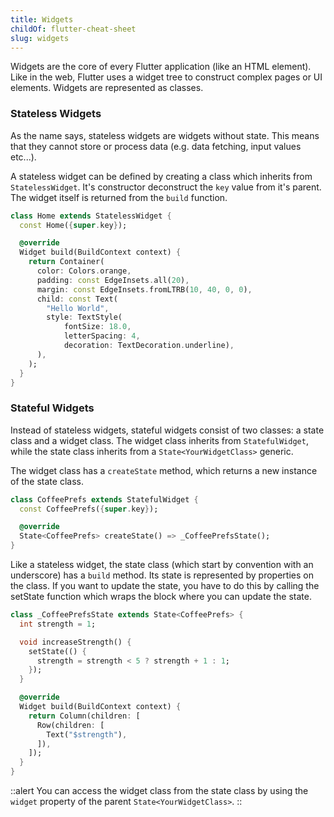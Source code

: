 ```yaml
---
title: Widgets
childOf: flutter-cheat-sheet
slug: widgets
---
```


Widgets are the core of every Flutter application (like an HTML element). Like in the web, Flutter uses a widget tree to construct complex pages or UI elements. Widgets are represented as classes.

### Stateless Widgets

As the name says, stateless widgets are widgets without state. This means that they cannot store or process data (e.g. data fetching, input values etc...).

A stateless widget can be defined by creating a class which inherits from `StatelessWidget`. It's constructor deconstruct the `key` value from it's parent. The widget itself is returned from the `build` function.

```dart
class Home extends StatelessWidget {
  const Home({super.key});

  @override
  Widget build(BuildContext context) {
    return Container(
      color: Colors.orange,
      padding: const EdgeInsets.all(20),
      margin: const EdgeInsets.fromLTRB(10, 40, 0, 0),
      child: const Text(
        "Hello World",
        style: TextStyle(
            fontSize: 18.0,
            letterSpacing: 4,
            decoration: TextDecoration.underline),
      ),
    );
  }
}
```

### Stateful Widgets

Instead of stateless widgets, stateful widgets consist of two classes: a state class and a widget class. The widget class inherits from `StatefulWidget`, while the state class inherits from a `State<YourWidgetClass>` generic.

The widget class has a `createState` method, which returns a new instance of the state class.

```dart
class CoffeePrefs extends StatefulWidget {
  const CoffeePrefs({super.key});

  @override
  State<CoffeePrefs> createState() => _CoffeePrefsState();
}
```

Like a stateless widget, the state class (which start by convention with an underscore) has a `build` method. Its state is represented by properties on the class. If you want to update the state, you have to do this by calling the setState function which wraps the block where you can update the state.

```dart
class _CoffeePrefsState extends State<CoffeePrefs> {
  int strength = 1;

  void increaseStrength() {
    setState(() {
      strength = strength < 5 ? strength + 1 : 1;
    });
  }

  @override
  Widget build(BuildContext context) {
    return Column(children: [
      Row(children: [
        Text("$strength"),
      ]),
    ]);
  }
}
```

::alert
You can access the widget class from the state class by using the `widget` property of the parent `State<YourWidgetClass>`.
::

